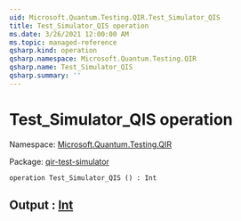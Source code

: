 ```yaml
---
uid: Microsoft.Quantum.Testing.QIR.Test_Simulator_QIS
title: Test_Simulator_QIS operation
ms.date: 3/26/2021 12:00:00 AM
ms.topic: managed-reference
qsharp.kind: operation
qsharp.namespace: Microsoft.Quantum.Testing.QIR
qsharp.name: Test_Simulator_QIS
qsharp.summary: ''
---
```


# Test_Simulator_QIS operation

Namespace: [Microsoft.Quantum.Testing.QIR](xref:Microsoft.Quantum.Testing.QIR)

Package: [qir-test-simulator](https://nuget.org/packages/qir-test-simulator)




```qsharp
operation Test_Simulator_QIS () : Int
```


## Output : [Int](xref:microsoft.quantum.lang-ref.int)


